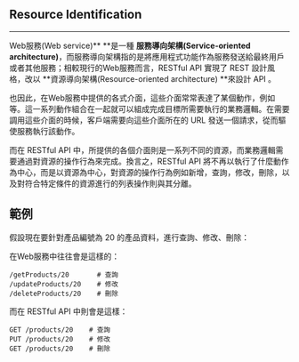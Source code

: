 ## Resource Identification

---

Web服務\(Web service\)** **是一種 **服務導向架構\(Service-oriented architecture\)**，而服務導向架構指的是將應用程式功能作為服務發送給最終用戶或者其他服務；相較現行的Web服務而言，RESTful API 實現了 REST 設計風格，改以 **資源導向架構\(Resource-oriented architecture\) **來設計 API 。

也因此，在Web服務中提供的各式介面，這些介面常常表達了某個動作，例如等。這一系列動作組合在一起就可以組成完成目標所需要執行的業務邏輯。在需要調用這些介面的時候，客戶端需要向這些介面所在的 URL 發送一個請求，從而驅使服務執行該動作。

而在 RESTful API 中，所提供的各個介面則是一系列不同的資源，而業務邏輯需要通過對資源的操作行為來完成。換言之，RESTful API 將不再以執行了什麼動作為中心，而是以資源為中心，對資源的操作行為例如新增，查詢，修改，刪除，以及對符合特定條件的資源進行的列表操作則與其分離。

## 範例

假設現在要針對產品編號為 20 的產品資料，進行查詢、修改、刪除：

在Web服務中往往會是這樣的：

```
/getProducts/20       # 查詢
/updateProducts/20    # 修改
/deleteProducts/20    # 刪除
```

而在 RESTful API 中則會是這樣：

```
GET /products/20    # 查詢
PUT /products/20    # 修改
GET /products/20    # 刪除
```

